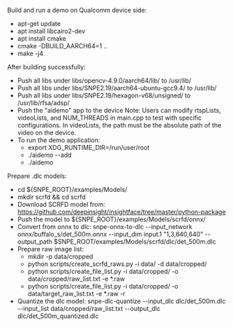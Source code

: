 Build and run a demo on Qualcomm device side:
- apt-get update
- apt install libcairo2-dev
- apt install cmake
- cmake -DBUILD_AARCH64=1 ..
- make -j4

After building successfully:
- Push all libs under libs/opencv-4.9.0/aarch64/lib/ to /usr/lib/
- Push all libs under libs/SNPE2.19/aarch64-ubuntu-gcc9.4/ to /usr/lib/
- Push all libs under libs/SNPE2.19/hexagon-v68/unsigned/ to /usr/lib/rfsa/adsp/
- Push the "aidemo" app to the device
	Note: Users can modify rtspLists, videoLists, and NUM_THREADS in main.cpp to test with specific configurations. In videoLists, the path must be the absolute path of the video on the device.
- To run the demo application:
	+ export XDG_RUNTIME_DIR=/run/user/root
	+ ./aidemo --add
	+ ./aidemo

Prepare .dlc models:
- cd ${SNPE_ROOT}/examples/Models/
- mkdir scrfd && cd scrfd
- Download SCRFD model from: https://github.com/deepinsight/insightface/tree/master/python-package
- Push the model to ${SNPE_ROOT}/examples/Models/scrfd/onnx/
- Convert from onnx to dlc: snpe-onnx-to-dlc --input_network onnx/buffalo_s/det_500m.onnx --input_dim input.1 "1,3,640,640" --output_path $SNPE_ROOT/examples/Models/scrfd/dlc/det_500m.dlc
- Prepare raw image list:
	+ mkdir -p data/cropped
	+ python scripts/create_scrfd_raws.py -i data/ -d data/cropped/
	+ python scripts/create_file_list.py -i data/cropped/ -o data/cropped/raw_list.txt -e *.raw
	+ python scripts/create_file_list.py -i data/cropped/ -o data/target_raw_list.txt -e *.raw -r
- Quantize the dlc model: snpe-dlc-quantize --input_dlc dlc/det_500m.dlc --input_list data/cropped/raw_list.txt --output_dlc dlc/det_500m_quantized.dlc

